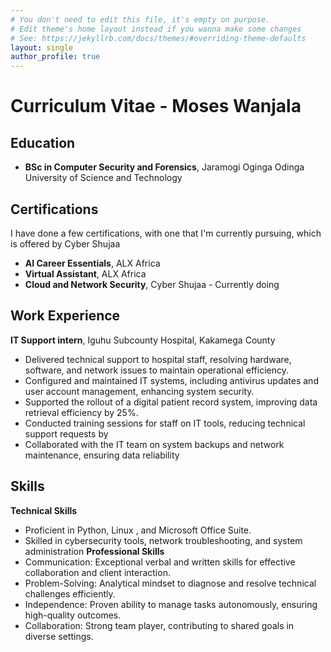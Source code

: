 ```yaml
---
# You don't need to edit this file, it's empty on purpose.
# Edit theme's home layout instead if you wanna make some changes
# See: https://jekyllrb.com/docs/themes/#overriding-theme-defaults
layout: single
author_profile: true
---
```


# Curriculum Vitae - Moses Wanjala

## Education

- **BSc in Computer Security and Forensics**, Jaramogi Oginga Odinga University of Science and Technology


## Certifications

I have done a few certifications, with one that I'm currently pursuing, which is offered by Cyber Shujaa

 - **AI Career Essentials**, ALX Africa
 - **Virtual Assistant**, ALX Africa
 - **Cloud and Network Security**, Cyber Shujaa - Currently doing

## Work Experience
**IT Support intern**, Iguhu Subcounty Hospital, Kakamega County
- Delivered technical support to hospital staff, resolving hardware, software, and network issues to maintain operational efficiency.
- Configured and maintained IT systems, including antivirus updates and user account management, enhancing system security.
- Supported the rollout of a digital patient record system, improving data retrieval efficiency by 25%.
- Conducted training sessions for staff on IT tools, reducing technical support requests by
- Collaborated with the IT team on system backups and network maintenance, ensuring data reliability

## Skills
**Technical Skills**
 - Proficient in Python, Linux , and Microsoft Office Suite.
 - Skilled in cybersecurity tools, network troubleshooting, and system administration
**Professional Skills**
 - Communication: Exceptional verbal and written skills for effective collaboration and client interaction.
 - Problem-Solving: Analytical mindset to diagnose and resolve technical challenges efficiently.
 - Independence: Proven ability to manage tasks autonomously, ensuring high-quality outcomes.
 - Collaboration: Strong team player, contributing to shared goals in diverse settings.
